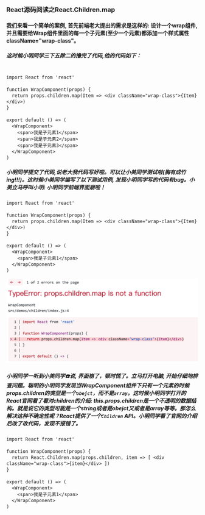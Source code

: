 ### React源码阅读之React.Children.map

#### 我们来看一个简单的案例, 首先前端老大提出的需求是这样的: 设计一个wrap组件, 并且需要给Wrap组件里面的每一个子元素(至少一个元素)都添加一个样式属性className="wrap-class"。


##### 这时候小明同学三下五除二的撸完了代码,他的代码如下：
```

import React from 'react'

function WrapComponent(props) {
  return props.children.map(Item => <div className="wrap-class">{Item}</div>)
}

export default () => (
  <WrapComponent>
    <span>我是子元素1</span>
    <span>我是子元素2</span>
    <span>我是子元素3</span>
  </WrapComponent>
)

```
##### 小明同学提交了代码,说老大我代码写好啦。可以让小美同学测试啦(胸有成竹ing!!!)。这时候小美同学编写了以下测试用例, 发现小明同学写的代码有bug。小美立马呼叫小明: 小明同学前端界面崩啦！

```
import React from 'react'

function WrapComponent(props) {
  return props.children.map(Item => <div className="wrap-class">{Item}</div>)
}

export default () => (
  <WrapComponent>
    <span>我是子元素1</span>
  </WrapComponent>
)
```
![image](./img/children.jpg)

##### 小明同学一听到小美同学☎️说, 界面崩了，顿时慌了。立马打开电脑, 开始仔细地排查问题。聪明的小明同学发现当WrapComponent组件下只有一个元素的时候props.children的类型是一个```obejct```，而不是```array```。这时候小明同学打开的React官网看了看对children的介绍: this.props.children是一个不透明的数据结构。就是说它的类型可能是一个string或者是obejct又或者是array等等。那怎么解决这种不确定性呢？React提供了一个```Children``` API。小明同学看了官网的介绍后改了改代码，发现不报错了。

```
import React from 'react'

function WrapComponent(props) {
  return React.Children.map(props.children, item => [ <div className="wrap-class">{item}</div> ])
}

export default () => (
  <WrapComponent>
    <span>我是子元素1</span>
  </WrapComponent>
)
```